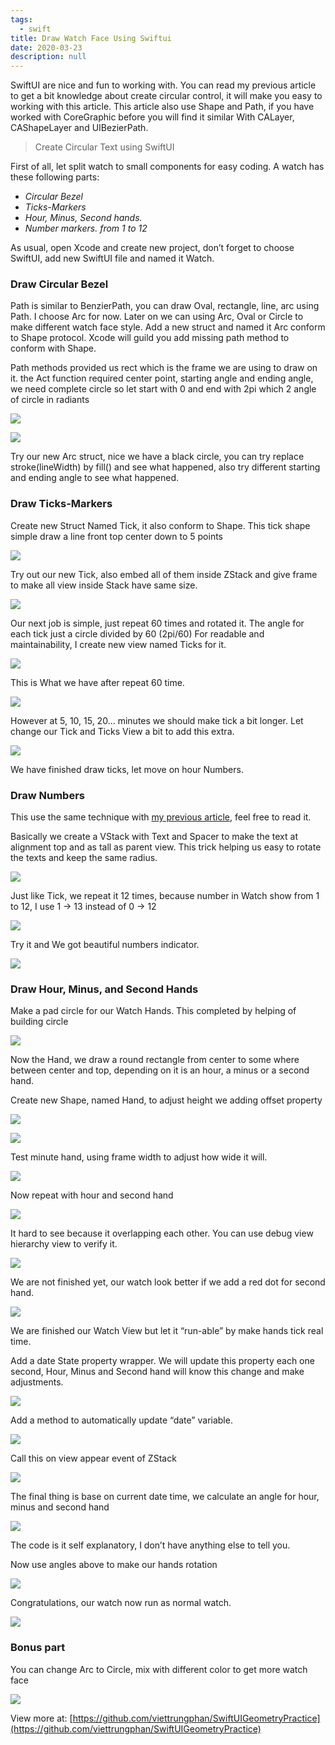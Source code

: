 ```yaml
---
tags: 
  - swift
title: Draw Watch Face Using Swiftui
date: 2020-03-23
description: null
---
```


SwiftUI are nice and fun to working with. You can read my previous article to get a bit knowledge about create circular control, it will make you easy to working with this article. This article also use Shape and Path, if you have worked with CoreGraphic before you will find it similar With CALayer, CAShapeLayer and UIBezierPath.

> Create Circular Text using SwiftUI

First of all, let split watch to small components for easy coding. A watch has these following parts:

* *Circular Bezel*
* *Ticks-Markers*
* *Hour, Minus, Second hands.*
* *Number markers. from 1 to 12*

As usual, open Xcode and create new project, don’t forget to choose SwiftUI, add new SwiftUI file and named it Watch.

### Draw Circular Bezel
Path is similar to BenzierPath, you can draw Oval, rectangle, line, arc using Path.
I choose Arc for now. Later on we can using Arc, Oval or Circle to make different watch face style.
Add a new struct and named it Arc conform to Shape protocol.
Xcode will guild you add missing path method to conform with Shape.

Path methods provided us rect which is the frame we are using to draw on it.
the Act function required center point, starting angle and ending angle, we need complete circle so let start with 0 and end with 2pi which 2 angle of circle in radiants

![](assets/draw-watch-face-using-swiftui_9054ef9952d75edd68df70ced08a4374_md5.webp)

![](assets/draw-watch-face-using-swiftui_76624a28445c749c81b50d7c39444ac1_md5.webp)

Try our new Arc struct, nice we have a black circle, you can try replace stroke(lineWidth) by fill() and see what happened, also try different starting and ending angle to see what happened.

### Draw Ticks-Markers
Create new Struct Named Tick, it also conform to Shape.
This tick shape simple draw a line front top center down to 5 points

![](assets/draw-watch-face-using-swiftui_6fd475833c3e5bf231d0a1b5c66f36a1_md5.webp)

Try out our new Tick, also embed all of them inside ZStack and give frame to make all view inside Stack have same size.

![](assets/draw-watch-face-using-swiftui_02b6127060bc0a8b7b2ed8f9e27932d9_md5.webp)

Our next job is simple, just repeat 60 times and rotated it.
The angle for each tick just a circle divided by 60 (2pi/60)
For readable and maintainability, I create new view named Ticks for it.

![](assets/draw-watch-face-using-swiftui_825170f610ff118e6ca60e6a20bf6673_md5.webp)

This is What we have after repeat 60 time.

![](assets/draw-watch-face-using-swiftui_9893a8992e67501a431b66be2f573212_md5.webp)

However at 5, 10, 15, 20… minutes we should make tick a bit longer.
Let change our Tick and Ticks View a bit to add this extra.

![](assets/draw-watch-face-using-swiftui_db13dc3f187742fbc3806a3faf95c321_md5.webp)

We have finished draw ticks, let move on hour Numbers.

### Draw Numbers
This use the same technique with [my previous article](https://medium.com/@phanviettrung/create-circular-text-using-swiftui-32cd7e5b6414), feel free to read it.

Basically we create a VStack with Text and Spacer to make the text at alignment top and as tall as parent view. This trick helping us easy to rotate the texts and keep the same radius.

![](assets/draw-watch-face-using-swiftui_bf7e847b9d6f525d83c00b064178362b_md5.webp)

Just like Tick, we repeat it 12 times, because number in Watch show from 1 to 12, I use 1 -> 13 instead of 0 -> 12

![](assets/draw-watch-face-using-swiftui_ec7fa0f45d8d452407b23dd299ba4df1_md5.webp)

Try it and We got beautiful numbers indicator.

![](assets/draw-watch-face-using-swiftui_135752868b2e9b57c2e9b252a68d6a2d_md5.webp)

### Draw Hour, Minus, and Second Hands
Make a pad circle for our Watch Hands. This completed by helping of building circle

![](assets/draw-watch-face-using-swiftui_d61b193f367f89629d4d3f4637001158_md5.webp)

Now the Hand, we draw a round rectangle from center to some where between center and top, depending on it is an hour, a minus or a second hand.

Create new Shape, named Hand, to adjust height we adding offset property

![](assets/draw-watch-face-using-swiftui_8e0070c6558d165208af627d5d128e30_md5.webp)

![](assets/draw-watch-face-using-swiftui_17aa6318aafb9fff34aaa10f6d38cfd1_md5.webp)

Test minute hand, using frame width to adjust how wide it will.

![](assets/draw-watch-face-using-swiftui_677b0fdbf3eddf813c65c1a4b03facc8_md5.webp)

Now repeat with hour and second hand

![](assets/draw-watch-face-using-swiftui_cf25ca4271503a2598b2ee327ca1c5a1_md5.webp)

It hard to see because it overlapping each other. You can use debug view hierarchy view to verify it.

![](assets/draw-watch-face-using-swiftui_c518a8b09cd378ce2277c834453383fa_md5.webp)

We are not finished yet, our watch look better if we add a red dot for second hand.

![](assets/draw-watch-face-using-swiftui_086f194966e7d9ea5915a6c1fe7b0be0_md5.webp)

We are finished our Watch View but let it “run-able” by make hands tick real time.

Add a date State property wrapper. We will update this property each one second, Hour, Minus and Second hand will know this change and make adjustments.

![](assets/draw-watch-face-using-swiftui_befcff914e798c46c4244d1dffbb5282_md5.webp)

Add a method to automatically update “date” variable.

![](assets/draw-watch-face-using-swiftui_11774d63139169af2acacd716157c8dd_md5.webp)

Call this on view appear event of ZStack

![](assets/draw-watch-face-using-swiftui_0f17e4f9c09fda63825ec1414269213e_md5.webp)

The final thing is base on current date time, we calculate an angle for hour, minus and second hand

![](assets/draw-watch-face-using-swiftui_4f565c4cc944f29623fe1fb8a9255d11_md5.webp)

The code is it self explanatory, I don’t have anything else to tell you.

Now use angles above to make our hands rotation

![](assets/draw-watch-face-using-swiftui_cfad5beb3ea58b7d6432a569afb0caf9_md5.webp)

Congratulations, our watch now run as normal watch.

![](assets/draw-watch-face-using-swiftui_397bf52e863bd1e23b8d6ba2f5f11154_md5.webp)

### Bonus part
You can change Arc to Circle, mix with different color to get more watch face

![](assets/draw-watch-face-using-swiftui_8650c87b9f9651707bb5969d0d0fbe6d_md5.webp)

View more at: [https://github.com/viettrungphan/SwiftUIGeometryPractice](https://github.com/viettrungphan/SwiftUIGeometryPractice)
